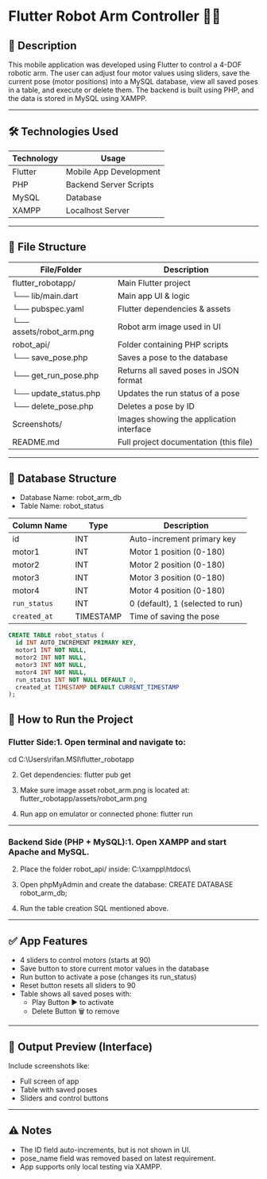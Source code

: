 # Flutter Robot Arm Controller 🦾📱

## 📌 Description

This mobile application was developed using Flutter to control a 4-DOF robotic arm. The user can adjust four motor values using sliders, save the current pose (motor positions) into a MySQL database, view all saved poses in a table, and execute or delete them. The backend is built using PHP, and the data is stored in MySQL using XAMPP.

---

## 🛠️ Technologies Used

| Technology | Usage                      |
|------------|----------------------------|
| Flutter    | Mobile App Development     |
| PHP        | Backend Server Scripts     |
| MySQL      | Database                   |
| XAMPP      | Localhost Server           |

---

## 📂 File Structure

| File/Folder             | Description                                |
|-------------------------|--------------------------------------------|
| flutter_robotapp/     | Main Flutter project                       |
| └── lib/main.dart     | Main app UI & logic                        |
| └── pubspec.yaml      | Flutter dependencies & assets              |
| └── assets/robot_arm.png | Robot arm image used in UI             |
| robot_api/            | Folder containing PHP scripts              |
| └── save_pose.php     | Saves a pose to the database               |
| └── get_run_pose.php  | Returns all saved poses in JSON format     |
| └── update_status.php | Updates the run status of a pose           |
| └── delete_pose.php   | Deletes a pose by ID                       |
| Screenshots/          | Images showing the application interface   |
| README.md             | Full project documentation (this file)     |

---

## 🧩 Database Structure

- Database Name: robot_arm_db
- Table Name: robot_status

| Column Name | Type        | Description                     |
|-------------|-------------|---------------------------------|
| id        | INT         | Auto-increment primary key      |
| motor1    | INT         | Motor 1 position (0-180)        |
| motor2    | INT         | Motor 2 position (0-180)        |
| motor3    | INT         | Motor 3 position (0-180)        |
| motor4    | INT         | Motor 4 position (0-180)        |
| `run_status`| INT     | 0 (default), 1 (selected to run)|
| `created_at`| TIMESTAMP   | Time of saving the pose         |

```sql
CREATE TABLE robot_status (
  id INT AUTO_INCREMENT PRIMARY KEY,
  motor1 INT NOT NULL,
  motor2 INT NOT NULL,
  motor3 INT NOT NULL,
  motor4 INT NOT NULL,
  run_status INT NOT NULL DEFAULT 0,
  created_at TIMESTAMP DEFAULT CURRENT_TIMESTAMP
);
```
## 🚀 How to Run the Project

### Flutter Side:1. Open terminal and navigate to:
   cd C:\Users\rifan.MSI\flutter_robotapp

2. Get dependencies:
   flutter pub get

3. Make sure image asset robot_arm.png is located at:
   flutter_robotapp/assets/robot_arm.png

4. Run app on emulator or connected phone:
   flutter run

---

### Backend Side (PHP + MySQL):1. Open XAMPP and start Apache and MySQL.

2. Place the folder robot_api/ inside:
   C:\xampp\htdocs\

3. Open phpMyAdmin and create the database:
   CREATE DATABASE robot_arm_db;

4. Run the table creation SQL mentioned above.

---

## ✅ App Features

- 4 sliders to control motors (starts at 90)
- Save button to store current motor values in the database
- Run button to activate a pose (changes its run_status)
- Reset button resets all sliders to 90
- Table shows all saved poses with:
  - Play Button ▶️ to activate
  - Delete Button 🗑️ to remove

---

## 📸 Output Preview (Interface)

Include screenshots like:
- Full screen of app
- Table with saved poses
- Sliders and control buttons

---

## ⚠️ Notes

- The ID field auto-increments, but is not shown in UI.
- pose_name field was removed based on latest requirement.
- App supports only local testing via XAMPP.

